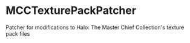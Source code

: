 # MCCTexturePackPatcher
Patcher for modifications to  Halo: The Master Chief Collection's texture pack files
